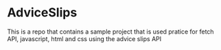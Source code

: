 # AdviceSlips
This is a repo that contains a sample project that is used pratice for fetch API, javascript, html and css using the advice slips API
